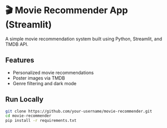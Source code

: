 # 🎬 Movie Recommender App (Streamlit)

A simple movie recommendation system built using Python, Streamlit, and TMDB API.

## Features
- Personalized movie recommendations
- Poster images via TMDB
- Genre filtering and dark mode

## Run Locally

```bash
git clone https://github.com/your-username/movie-recommender.git
cd movie-recommender
pip install -r requirements.txt
